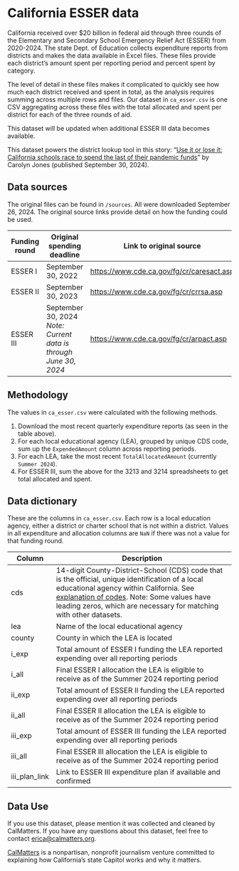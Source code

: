 # California ESSER data

California received over $20 billion in federal aid through three rounds of the Elementary and Secondary School Emergency Relief Act (ESSER) from 2020-2024. The state Dept. of Education collects expenditure reports from districts and makes the data available in Excel files. These files provide each district’s amount spent per reporting period and percent spent by category.

The level of detail in these files makes it complicated to quickly see how much each district received and spent in total, as the analysis requires summing across multiple rows and files. Our dataset in `ca_esser.csv` is one CSV aggregating across these files with the total allocated and spent per district for each of the three rounds of aid.

This dataset will be updated when additional ESSER III data becomes available.

This dataset powers the district lookup tool in this story: “[Use it or lose it: California schools race to spend the last of their pandemic funds](https://calmatters.org/education/k-12-education/2024/09/pandemic-relief/)” by Carolyn Jones (published September 30, 2024).

## Data sources

The original files can be found in `/sources`. All were downloaded September 26, 2024. The original source links provide detail on how the funding could be used.

| Funding round | Original spending deadline                                     | Link to original source                   | File name                                     |
| ------------- | -------------------------------------------------------------- | ----------------------------------------- | --------------------------------------------- |
| ESSER I       | September 30, 2022                                             | https://www.cde.ca.gov/fg/cr/caresact.asp | `caresesseri.xlsx`                            |
| ESSER II      | September 30, 2023                                             | https://www.cde.ca.gov/fg/cr/crrsa.asp    | `crrsaesserii.xlsx`                           |
| ESSER III     | September 30, 2024  *Note: Current data is through June 30, 2024* | https://www.cde.ca.gov/fg/cr/arpact.asp   | `arpesseriii3213.xlsx` `arpesseriii3214.xlsx` |

## Methodology

The values in `ca_esser.csv` were calculated with the following methods.

1. Download the most recent quarterly expenditure reports (as seen in the table above).
2. For each local educational agency (LEA), grouped by unique CDS code, sum up the `ExpendedAmount` column across reporting periods.
3. For each LEA, take the most recent `TotalAllocatedAmount` (currently `Summer 2024`).
4. For ESSER III, sum the above for the 3213 and 3214 spreadsheets to get total allocated and spent.


## Data dictionary

These are the columns in `ca_esser.csv`. Each row is a local education agency, either a district or charter school that is not within a district. Values in all expenditure and allocation columns are `NaN` if there was not a value for that funding round.

| Column  | Description                                                                                                                                                                                                                                                   |
|---------|---------------------------------------------------------------------------------------------------------------------------------------------------------------------------------------------------------------------------------------------------------------|
| cds     | 14-digit County-District-School (CDS) code that is the official, unique identification of a local educational agency within California. See [explanation of codes](https://www.cde.ca.gov/ds/si/ds/). Note: Some values have leading zeros, which are necessary for matching with other datasets. |
| lea     | Name of the local educational agency                                                                                                                                                                                                                          |
| county  | County in which the LEA is located                                                                                                                                                                                                                            |
| i_exp   | Total amount of ESSER I funding the LEA reported expending over all reporting periods                                                                                                                                                                         |
| i_all   | Final ESSER I allocation the LEA is eligible to receive as of the Summer 2024 reporting period                                                                                                                                                                |
| ii_exp  | Total amount of ESSER II funding the LEA reported expending over all reporting periods                                                                                                                                                                        |
| ii_all  | Final ESSER II allocation the LEA is eligible to receive as of the Summer 2024 reporting period                                                                                                                                                               |
| iii_exp | Total amount of ESSER III funding the LEA reported expending over all reporting periods                                                                                                                                                                       |
| iii_all | Final ESSER III allocation the LEA is eligible to receive as of the Summer 2024 reporting period                                                                                                                                                              |
| iii_plan_link | Link to ESSER III expenditure plan if available and confirmed |

## Data Use

If you use this dataset, please mention it was collected and cleaned by CalMatters. If you have any questions about this dataset, feel free to contact erica@calmatters.org.

[CalMatters](https://calmatters.org/) is a nonpartisan, nonprofit journalism venture committed to explaining how California’s state Capitol works and why it matters.

